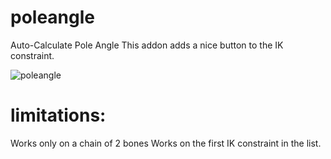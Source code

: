 # poleangle
Auto-Calculate Pole Angle
This addon adds a nice button to the IK constraint.

![poleangle](https://user-images.githubusercontent.com/44336181/132099352-0857b7f6-c0ea-4484-9b97-2d322839acf9.png)


# limitations:
Works only on a chain of 2 bones
Works on the first IK constraint in the list.
